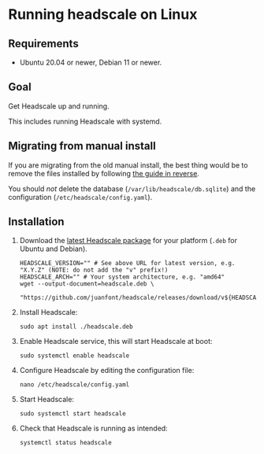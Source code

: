 # Running headscale on Linux

## Requirements

- Ubuntu 20.04 or newer, Debian 11 or newer.

## Goal

Get Headscale up and running.

This includes running Headscale with systemd.

## Migrating from manual install

If you are migrating from the old manual install, the best thing would be to remove
the files installed by following [the guide in reverse](./running-headscale-linux-manual.md).

You should _not_ delete the database (`/var/lib/headscale/db.sqlite`) and the
configuration (`/etc/headscale/config.yaml`).

## Installation

1. Download the [latest Headscale package](https://github.com/juanfont/headscale/releases/latest) for your platform (`.deb` for Ubuntu and Debian).

    ```shell
    HEADSCALE_VERSION="" # See above URL for latest version, e.g. "X.Y.Z" (NOTE: do not add the "v" prefix!)
    HEADSCALE_ARCH="" # Your system architecture, e.g. "amd64"
    wget --output-document=headscale.deb \
      "https://github.com/juanfont/headscale/releases/download/v${HEADSCALE_VERSION}/headscale_${HEADSCALE_VERSION}_linux_${HEADSCALE_ARCH}.deb"
    ```

1. Install Headscale:

    ```shell
    sudo apt install ./headscale.deb
    ```

1. Enable Headscale service, this will start Headscale at boot:

    ```shell
    sudo systemctl enable headscale
    ```

1. Configure Headscale by editing the configuration file:

    ```shell
    nano /etc/headscale/config.yaml
    ```

1. Start Headscale:

    ```shell
    sudo systemctl start headscale
    ```

1. Check that Headscale is running as intended:

    ```shell
    systemctl status headscale
    ```
